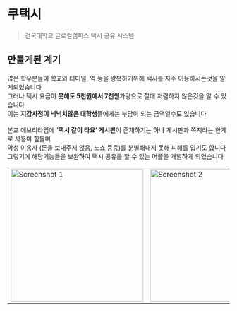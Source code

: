 # 쿠택시 
> 건국대학교 글로컬캠퍼스 택시 공유 시스템

## 만들게된 계기
많은 학우분들이 학교와 터미널, 역 등을 왕복하기위해 택시를 자주 이용하시는것을 알게되었습니다<br/>
그러나 택시 요금이 **못해도 5천원에서 7천원**가량으로 절대 저렴하지 않은것을 알 수 있습니다<br/>
이는 **지갑사정이 넉넉치않은 대학생**들에게는 부담이 되는 금액일수도 있습니다<br/>
<br/>
본교 에브리타임에 **‘택시 같이 타요’ 게시판**이 존재하기는 하나 게시판과 쪽지라는 한계로 사용이 힘들며<br/>
악성 이용자 (돈을 보내주지 않음, 노쇼 등등)를 분별해내지 못해 피해를 입기도 합니다<br/>
그렇기에 해당기능들을 보완하여 택시 공유를 할 수 있는 어플을 개발하게 되었습니다

<table>
  <tr>
    <td><img src="https://github.com/soy0ka/kku-taxi/assets/55011525/37a24973-54ac-4182-a523-eae9112e2f01" alt="Screenshot 1" width="300"/></td>
    <td><img src="https://github.com/soy0ka/kku-taxi/assets/55011525/bd7869c8-5a9a-421b-ae2a-20beb8685953" alt="Screenshot 2" width="300"/></td>
  </tr>
</table>
